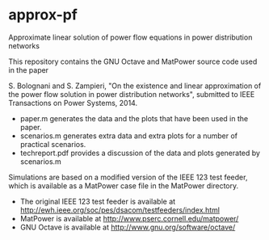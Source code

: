approx-pf
=========

Approximate linear solution of power flow equations in power distribution networks

This repository contains the GNU Octave and MatPower source code used in the paper

S. Bolognani and S. Zampieri, "On the existence and linear approximation of the power flow solution in power distribution networks", submitted to IEEE Transactions on Power Systems, 2014.

- paper.m generates the data and the plots that have been used in the paper.
- scenarios.m generates extra data and extra plots for a number of practical scenarios.
- techreport.pdf provides a discussion of the data and plots generated by scenarios.m

Simulations are based on a modified version of the IEEE 123 test feeder, which is available as a MatPower case file in the MatPower directory.

- The original IEEE 123 test feeder is available at http://ewh.ieee.org/soc/pes/dsacom/testfeeders/index.html
- MatPower is available at http://www.pserc.cornell.edu/matpower/
- GNU Octave is available at http://www.gnu.org/software/octave/


